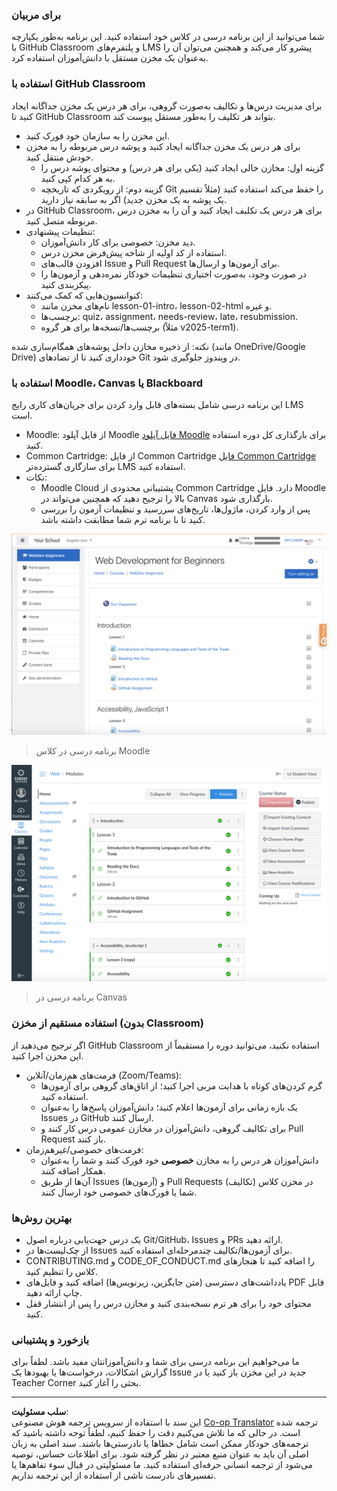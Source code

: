 <!--
CO_OP_TRANSLATOR_METADATA:
{
  "original_hash": "71009af209f81cc01a1f2d324200375f",
  "translation_date": "2025-10-03T08:38:59+00:00",
  "source_file": "for-teachers.md",
  "language_code": "fa"
}
-->
### برای مربیان

شما می‌توانید از این برنامه درسی در کلاس خود استفاده کنید. این برنامه به‌طور یکپارچه با GitHub Classroom و پلتفرم‌های LMS پیشرو کار می‌کند و همچنین می‌توان آن را به‌عنوان یک مخزن مستقل با دانش‌آموزان استفاده کرد.

### استفاده با GitHub Classroom

برای مدیریت درس‌ها و تکالیف به‌صورت گروهی، برای هر درس یک مخزن جداگانه ایجاد کنید تا GitHub Classroom بتواند هر تکلیف را به‌طور مستقل پیوست کند.

- این مخزن را به سازمان خود فورک کنید.
- برای هر درس یک مخزن جداگانه ایجاد کنید و پوشه درس مربوطه را به مخزن خودش منتقل کنید.
  - گزینه اول: مخازن خالی ایجاد کنید (یکی برای هر درس) و محتوای پوشه درس را به هر کدام کپی کنید.
  - گزینه دوم: از رویکردی که تاریخچه Git را حفظ می‌کند استفاده کنید (مثلاً تقسیم یک پوشه به یک مخزن جدید) اگر به سابقه نیاز دارید.
- در GitHub Classroom، برای هر درس یک تکلیف ایجاد کنید و آن را به مخزن درس مربوطه متصل کنید.
- تنظیمات پیشنهادی:
  - دید مخزن: خصوصی برای کار دانش‌آموزان.
  - استفاده از کد اولیه از شاخه پیش‌فرض مخزن درس.
  - افزودن قالب‌های Issue و Pull Request برای آزمون‌ها و ارسال‌ها.
  - در صورت وجود، به‌صورت اختیاری تنظیمات خودکار نمره‌دهی و آزمون‌ها را پیکربندی کنید.
- کنوانسیون‌هایی که کمک می‌کنند:
  - نام‌های مخزن مانند lesson-01-intro، lesson-02-html و غیره.
  - برچسب‌ها: quiz، assignment، needs-review، late، resubmission.
  - برچسب‌ها/نسخه‌ها برای هر گروه (مثلاً v2025-term1).

نکته: از ذخیره مخازن داخل پوشه‌های همگام‌سازی شده (مانند OneDrive/Google Drive) خودداری کنید تا از تضادهای Git در ویندوز جلوگیری شود.

### استفاده با Moodle، Canvas یا Blackboard

این برنامه درسی شامل بسته‌های قابل وارد کردن برای جریان‌های کاری رایج LMS است.

- Moodle: از فایل آپلود Moodle [فایل آپلود Moodle](../../../../../../../teaching-files/webdev-moodle.mbz) برای بارگذاری کل دوره استفاده کنید.
- Common Cartridge: از فایل Common Cartridge [فایل Common Cartridge](../../../../../../../teaching-files/webdev-common-cartridge.imscc) برای سازگاری گسترده‌تر LMS استفاده کنید.
- نکات:
  - Moodle Cloud پشتیبانی محدودی از Common Cartridge دارد. فایل Moodle بالا را ترجیح دهید که همچنین می‌تواند در Canvas بارگذاری شود.
  - پس از وارد کردن، ماژول‌ها، تاریخ‌های سررسید و تنظیمات آزمون را بررسی کنید تا با برنامه ترم شما مطابقت داشته باشد.

![Moodle](../../translated_images/moodle.94eb93d714a50cb2c97435b408017dee224348b61bc86203ffd43a4f4e57b95f.fa.png)
> برنامه درسی در کلاس Moodle

![Canvas](../../translated_images/canvas.fbd605ff8e5b8aff567d398528ce113db304446b90b9cad55c654de3fdfcda34.fa.png)
> برنامه درسی در Canvas

### استفاده مستقیم از مخزن (بدون Classroom)

اگر ترجیح می‌دهید از GitHub Classroom استفاده نکنید، می‌توانید دوره را مستقیماً از این مخزن اجرا کنید.

- فرمت‌های هم‌زمان/آنلاین (Zoom/Teams):
  - گرم کردن‌های کوتاه با هدایت مربی اجرا کنید؛ از اتاق‌های گروهی برای آزمون‌ها استفاده کنید.
  - یک بازه زمانی برای آزمون‌ها اعلام کنید؛ دانش‌آموزان پاسخ‌ها را به‌عنوان Issues در GitHub ارسال کنند.
  - برای تکالیف گروهی، دانش‌آموزان در مخازن عمومی درس کار کنند و Pull Request باز کنند.
- فرمت‌های خصوصی/غیرهم‌زمان:
  - دانش‌آموزان هر درس را به مخازن **خصوصی** خود فورک کنند و شما را به‌عنوان همکار اضافه کنند.
  - آن‌ها از طریق Issues (آزمون‌ها) و Pull Requests (تکالیف) در مخزن کلاس شما یا فورک‌های خصوصی خود ارسال کنند.

### بهترین روش‌ها

- یک درس جهت‌یابی درباره اصول Git/GitHub، Issues و PRs ارائه دهید.
- از چک‌لیست‌ها در Issues برای آزمون‌ها/تکالیف چندمرحله‌ای استفاده کنید.
- CONTRIBUTING.md و CODE_OF_CONDUCT.md را اضافه کنید تا هنجارهای کلاس را تنظیم کنید.
- یادداشت‌های دسترسی (متن جایگزین، زیرنویس‌ها) اضافه کنید و فایل‌های PDF قابل چاپ ارائه دهید.
- محتوای خود را برای هر ترم نسخه‌بندی کنید و مخازن درس را پس از انتشار قفل کنید.

### بازخورد و پشتیبانی

ما می‌خواهیم این برنامه درسی برای شما و دانش‌آموزانتان مفید باشد. لطفاً برای گزارش اشکالات، درخواست‌ها یا بهبودها یک Issue جدید در این مخزن باز کنید یا در Teacher Corner بحثی را آغاز کنید.

---

**سلب مسئولیت**:  
این سند با استفاده از سرویس ترجمه هوش مصنوعی [Co-op Translator](https://github.com/Azure/co-op-translator) ترجمه شده است. در حالی که ما تلاش می‌کنیم دقت را حفظ کنیم، لطفاً توجه داشته باشید که ترجمه‌های خودکار ممکن است شامل خطاها یا نادرستی‌ها باشند. سند اصلی به زبان اصلی آن باید به عنوان منبع معتبر در نظر گرفته شود. برای اطلاعات حساس، توصیه می‌شود از ترجمه انسانی حرفه‌ای استفاده کنید. ما مسئولیتی در قبال سوء تفاهم‌ها یا تفسیرهای نادرست ناشی از استفاده از این ترجمه نداریم.